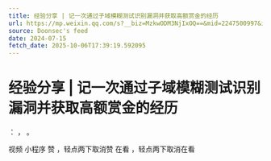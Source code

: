 ```yaml
---
title: 经验分享 | 记一次通过子域模糊测试识别漏洞并获取高额赏金的经历
url: https://mp.weixin.qq.com/s?__biz=MzkwODM3NjIxOQ==&mid=2247500997&idx=2&sn=bbc12826b38f64f9f1c76719a347eefb
source: Doonsec's feed
date: 2024-07-15
fetch_date: 2025-10-06T17:39:19.592095
---
```


# 经验分享 | 记一次通过子域模糊测试识别漏洞并获取高额赏金的经历

：
，
。

视频
小程序
赞
，轻点两下取消赞
在看
，轻点两下取消在看